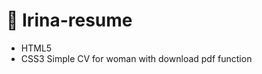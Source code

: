 :woman: Irina-resume
========================
- HTML5
- CSS3
Simple CV for woman with download pdf function
